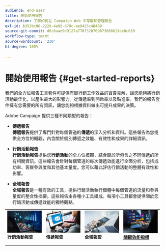```yaml
---
audience: end-user
title: 開始使用報告
description: 了解如何在 Campaign Web 中存取和管理報告
exl-id: b353bc86-2228-4e02-879c-ae9425c48489
source-git-commit: d6c6aac9d9127a770732b709873008613ae8c639
workflow-type: tm+mt
source-wordcount: '230'
ht-degree: 100%

---
```


# 開始使用報告 {#get-started-reports}

我們的全方位報告工具&#x200B;&#x200B;套件可提供有關行銷工作效益的寶貴見解，讓您能夠將行銷活動最佳化，以產生最大的影響力。從傳遞率到開啟率以及點進率，我們的報告套件擁有您需要的所有資訊，讓您能夠根據資料做出可提升成果的決策。

Adobe Campaign 提供三種不同類型的報告：

* **傳遞報告**\
  **傳遞報告**&#x200B;提供了專門針對每個管道的&#x200B;**傳遞**&#x200B;的深入分析和資料。這些報告為您提供全方位的概觀，內含關於個別傳遞之效能、有效性和成果的詳細資訊。

* **行銷活動報告**\
  **行銷活動報告**&#x200B;提供您&#x200B;**行銷活動**&#x200B;的全方位概觀，結合關於所包含之不同傳遞的所有相關資訊。這些報告會針對每個管道的每次傳遞效能進行全面分析，包括成功率、客群參與度和其他基本量度。您可以藉此評估行銷活動的整體有效性和影響。

* **全域報告**\
  **全域報告**&#x200B;是一種有效的工具，提供行銷活動執行個體中每個管道的流量和參與量度的整合性摘要。這些報告由各種小工具組成，每項小工具都會提供關於您行銷活動或傳遞效能的獨特觀點。

<table style="table-layout:fixed"><tr style="border: 0;">
<td>
<a href="campaign-reports.md">
<img alt="[行銷活動報告概觀]" src="assets/do-not-localize/campaign_report.jpeg">
</a>
<div>
<a href="campaign-reports.md"><strong>行銷活動報告</strong></a>
</div>
<p>
</td>
<td>
<a href="delivery-reports.md">
<img alt="[傳遞報告深入分析]" src="assets/do-not-localize/email_report.jpeg">
</a>
<div><a href="delivery-reports.md"><strong>傳遞報告</strong>
</div>
<p>
</td>
<td>
<a href="global-reports.md">
<img alt="[全域報告摘要]" src="assets/do-not-localize/push_report.jpeg">
</a>
<div>
<a href="global-reports.md"><strong>全域報告</strong></a>
</div>
<p></td>
<td>
<a href="kpis.md">
<img alt="[關鍵效能指標概觀]" src="assets/do-not-localize/kpis.jpeg">
</a>
<div>
<a href="kpis.md"><strong>關鍵效能指標</strong></a>
</div>
<p>
</td>
</tr></table>